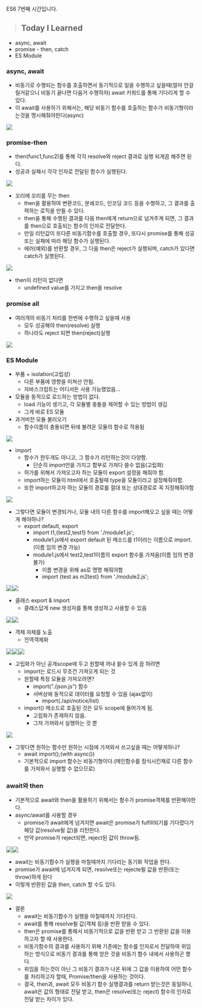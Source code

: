 ES6 7번째 시간입니다.

> ## Today I Learned
  - async, await
  - promise - then, catch
  - ES Module
  
### async, await
  - 비동기로 수행되는 함수를 호출하면서 동기적으로 일을 수행하고 싶을때(얼마 안걸릴거같으니 비동기 끝나면 다음거 수행하자) await 키워드를 통해 기다리게 할 수 있다.
  - 이 await를 사용하기 위해서는, 해당 비동기 함수를 호출하는 함수가 비동기형이라는것을 명시해줘야한다(async)
  
![](https://images.velog.io/images/junjun-creator/post/3f6dc6d7-ff2f-4382-814d-a71c3b08be20/%EC%8A%A4%ED%81%AC%EB%A6%B0%EC%83%B7%202021-01-07%20%EC%98%A4%EC%A0%84%209.53.11.png)

### promise-then
  - then(func1,func2)를 통해 각각 resolve와 reject 결과로 실행 되게끔 해주면 된다.
  - 성공과 실패시 각각 인자로 전달된 함수가 실행된다.
  
![](https://images.velog.io/images/junjun-creator/post/6c450426-9c9b-4a48-ba4c-7561c6c19b65/%EC%8A%A4%ED%81%AC%EB%A6%B0%EC%83%B7%202021-01-07%20%EC%98%A4%EC%A0%84%2010.12.59.png)

  - 꼬리에 꼬리를 무는 then
    - then을 활용하여 변환코드, 분쇄코드, 인코딩 코드 등을 수행하고, 그 결과를 출력하는 로직을 만들 수 있다.
    - then을 통해 수행된 결과를 다음 then에게 return으로 넘겨주게 되면, 그 결과를 then으로 호출되는 함수의 인자로 전달한다.
    - 만일 리턴값이 또다른 비동기함수를 호출할 경우, 또다시 promise를 통해 성공 또는 실패에 따라 해당 함수가 실행된다.
    - 에러(예외)를 반환할 경우, 그 다음 then은 reject가 실행되며, catch가 있다면 catch가 실행된다.
    
![](https://images.velog.io/images/junjun-creator/post/76cac706-891f-489b-9d13-c8c6b0fbbf8f/%EC%8A%A4%ED%81%AC%EB%A6%B0%EC%83%B7%202021-01-07%20%EC%98%A4%EC%A0%84%2010.21.47.png)

  - then이 리턴이 없다면
    - undefined value를 가지고 then을 resolve
    
### promise all
  - 여러개의 비동기 처리를 한번에 수행하고 싶을때 사용
    - 모두 성공해야 then(resolve) 실행
    - 하나라도 reject 되면 then(reject)실행

![](https://images.velog.io/images/junjun-creator/post/24c75c7a-5710-4e9e-8a83-498f63ace957/%EC%8A%A4%ED%81%AC%EB%A6%B0%EC%83%B7%202021-01-08%20%EC%98%A4%EC%A0%84%2010.58.50.png)
    
### ES Module
  - 부품 + isolation(고립성)
    - 다른 부품에 영향을 미쳐선 안됨.
    - 자바스크립트는 어디서든 사용 가능했었음...
  - 모듈을 동적으로 로드하는 방법이 없다.
    - load 기능이 생기고, 각 모듈별 충돌을 제어할 수 있는 방법이 생김
    - 그게 바로 ES 모듈
  - 과거버전 모듈 불러오기
    - 함수이름이 충돌되면 뒤에 불려온 모듈의 함수로 적용됨
    
![](https://images.velog.io/images/junjun-creator/post/fcb6e654-adaf-4a60-bb97-a78278ae27f2/%EC%8A%A4%ED%81%AC%EB%A6%B0%EC%83%B7%202021-01-07%20%EC%98%A4%ED%9B%84%2012.08.54.png)

  - import
    - 함수가 한두개도 아니고, 그 함수가 리턴하는것이 다양함.
      - 단순히 import만을 가지고 함부로 가져다 쓸수 없음(고립화)
    - 허가를 위해서 가져오고자 하는 모듈이 export 설정을 해줘야 함.
    - import하는 모듈이 html에서 호출될때 type을 모듈이라고 설정해줘야함.
    - 또한 import하고자 하는 모듈의 경로를 절대 또는 상대경로로 꼭 지정해줘야함
    
![](https://images.velog.io/images/junjun-creator/post/be0e571a-503f-4ca8-b1f3-5c9db7751a37/%EC%8A%A4%ED%81%AC%EB%A6%B0%EC%83%B7%202021-01-07%20%EC%98%A4%ED%9B%84%2012.20.17.png)

  - 그렇다면 모듈이 변경되거나, 모듈 내의 다른 함수를 import해오고 싶을 때는 어떻게 해야하나?
    - export default, export
      - import t1,{test2,test1} from './module1.js';
      - module1.js에서 export default 된 메소드를 t1이라는 이름으로 import.(이름 임의 변경 가능)
      - module1.js에서 test2,test1이름의 export 함수를 가져옴(이름 임의 변경 불가)
        - 이름 변경을 위해 as로 명명 해줘야함
        - import {test as m2test} from './module2.js';
        
![](https://images.velog.io/images/junjun-creator/post/3f4866b1-d4f0-4511-ad83-0cfcf1c216d6/%EC%8A%A4%ED%81%AC%EB%A6%B0%EC%83%B7%202021-01-08%20%EC%98%A4%EC%A0%84%2011.29.59.png)![](https://images.velog.io/images/junjun-creator/post/66c2559a-d697-4ff2-a6ae-e44f2642d8b3/%EC%8A%A4%ED%81%AC%EB%A6%B0%EC%83%B7%202021-01-08%20%EC%98%A4%EC%A0%84%2011.30.05.png)

  - 클래스 export & import
    - 클래스답게 new 생성자를 통해 생성하고 사용할 수 있음
    
![](https://images.velog.io/images/junjun-creator/post/c125e7ee-55dd-40d4-9fec-97f902837240/%EC%8A%A4%ED%81%AC%EB%A6%B0%EC%83%B7%202021-01-08%20%EC%98%A4%EC%A0%84%2011.35.02.png)![](https://images.velog.io/images/junjun-creator/post/ab8f10c6-a05a-4907-aee5-b99d3aff3835/%EC%8A%A4%ED%81%AC%EB%A6%B0%EC%83%B7%202021-01-08%20%EC%98%A4%EC%A0%84%2011.35.09.png)

  - 객체 자체를 노출
    - 전역객체화
    
![](https://images.velog.io/images/junjun-creator/post/c890556e-8896-4205-a7bb-f01010cbacf4/%EC%8A%A4%ED%81%AC%EB%A6%B0%EC%83%B7%202021-01-08%20%EC%98%A4%EC%A0%84%2011.57.29.png)![](https://images.velog.io/images/junjun-creator/post/3ac5e799-288d-4622-bab2-abea37aa5fd5/%EC%8A%A4%ED%81%AC%EB%A6%B0%EC%83%B7%202021-01-08%20%EC%98%A4%EC%A0%84%2011.57.38.png)![](https://images.velog.io/images/junjun-creator/post/ccd629a0-8158-4f43-92e7-c80546eb4706/%EC%8A%A4%ED%81%AC%EB%A6%B0%EC%83%B7%202021-01-08%20%EC%98%A4%EC%A0%84%2011.57.45.png)

  - 고립화가 아닌 공개scope에 두고 원할때 꺼내 쓸수 있게 끔 하려면
    - import는 로드시 무조건 가져오게 되는 것
    - 원할때 특정 모듈을 가져오려면?
      - import("./json.js") 함수
      - 서버상에 동적으로 데이터를 요청할 수 있음 (ajax없이)
        - import(./api/notice/list)
    - import() 메소드로 호출된 것은 모두 scope에 들어가게 됨.
      - 고립화가 존재하지 않음.
      - 그저 가져와서 실행하는 것 뿐
      
![](https://images.velog.io/images/junjun-creator/post/bd2b90e6-2aee-482f-b0ce-a17af0cad150/%EC%8A%A4%ED%81%AC%EB%A6%B0%EC%83%B7%202021-01-08%20%EC%98%A4%ED%9B%84%2012.07.18.png)

  - 그렇다면 원하는 함수만 원하는 시점에 가져와서 쓰고싶을 때는 어떻게하나?
    - await import();(with async())
    - 기본적으로 import 함수는 비동기형이다.(메인함수를 잠식시킨채로 다른 함수를 가져와서 실행할 수 없으므로)

### await와 then
  - 기본적으로 await와 then을 활용하기 위해서는 함수가 promise객체를 반환해야한다.
  - async/await를 사용할 경우
    - promise가 await에게 넘겨지면 await은 promise가 fulfill되기를 기다렸다가 해당 값(resolve될 값)을 리턴한다.
    - 만약 promise가 reject되면, reject된 값이 throw됨.
    
![](https://images.velog.io/images/junjun-creator/post/7afcf905-3265-4e69-bda4-2069aea2b5b8/%EC%8A%A4%ED%81%AC%EB%A6%B0%EC%83%B7%202021-01-08%20%EC%98%A4%ED%9B%84%201.55.24.png)![](https://images.velog.io/images/junjun-creator/post/f126636e-980f-4f05-ac3d-298ea3769abe/%EC%8A%A4%ED%81%AC%EB%A6%B0%EC%83%B7%202021-01-08%20%EC%98%A4%ED%9B%84%201.56.52.png)

  - await는 비동기함수가 실행을 마칠때까지 기다리는 동기화 작업을 한다.
  - promise가 await에 넘겨지게 되면, resolve또는 rejecte될 값을 반환(또는 throw)하게 된다
  - 이렇게 반환된 값을 then, catch 할 수도 있다.
  
![](https://images.velog.io/images/junjun-creator/post/cb854ba3-7255-41c5-aa24-8ff15e58a12f/%EC%8A%A4%ED%81%AC%EB%A6%B0%EC%83%B7%202021-01-08%20%EC%98%A4%ED%9B%84%202.01.03.png)

  - 결론
    - await는 비동기함수가 실행을 마칠때까지 기다린다.
    - await를 통해 resolve될 값(객체 등)을 반환 받을 수 있다.
    - then은 promise를 통해서 비동기적으로 값을 반환 받고 그 반환된 값을 이용하고자 할 때 사용한다.
    - 비동기함수의 결과를 사용하기 위해 기존에는 함수를 인자로서 전달하여 위임하는 방식으로 비동기 결과를 통해 얻은 것을 비동기 함수 내에서 사용하곤 했다.
    - 위임을 하는것이 아닌 그 비동기 결과가 나온 뒤에 그 값을 이용하여 어떤 함수를 처리하고자 할때, Promise/then을 사용하는 것이다.
    - 결국, then과, await 모두 비동기 함수 실행결과를 return 받는것은 동일하나, await은 값의 형태로 전달 받고, then은 resolve(또는 reject) 함수의 인자로 전달 받는 차이가 있다.
